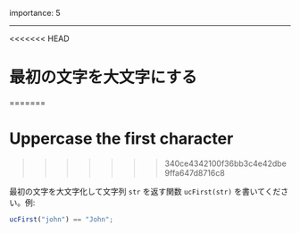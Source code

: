 importance: 5

---

<<<<<<< HEAD
# 最初の文字を大文字にする
=======
# Uppercase the first character
>>>>>>> 340ce4342100f36bb3c4e42dbe9ffa647d8716c8

最初の文字を大文字化して文字列 `str` を返す関数 `ucFirst(str)` を書いてください。例:

```js
ucFirst("john") == "John";
```
